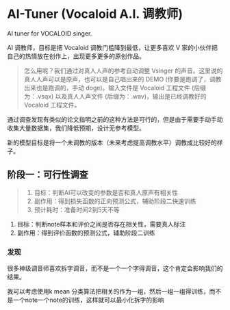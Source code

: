 # AI-Tuner (Vocaloid A.I. 调教师)

AI tuner for VOCALOID singer.

AI 调教师，目标是把 Vocaloid 调教门槛降到最低，让更多喜欢 V 家的小伙伴把自己的热情放在创作上，出现更多更多的原创作品。

> 怎么用呢？我们通过对真人人声的参考自动调整 Vsinger 的声音。这里说的真人人声可以是原声，也可以是自己唱出来的 DEMO (你要是跑调了，调教出来也是跑调的，手动 doge)。输入文件是 Vocaloid 工程文件 (后缀为：.vsqx) 以及真人人声文件 (后缀为：.wav)，输出是已经调教好的 Vocaloid 工程文件。

通过调查发现有类似的论文指明之前的这种方法是可行的，但是由于需要手动手动收集大量数据集，我们降低预期，设计无参考模型。

新的模型目标是将一个未调教的版本（未来考虑提高调教水平）调教成比较好的样子。

## 阶段一：可行性调查

> 1. 目标：判断AI可以改变的参数是否和真人原声有相关性
> 2. 副作用：得到损失函数的正向预测公式，辅助阶段二快速训练
> 3. 预计耗时：准备时间2到5天不等

1. 目标：判断note样本和评价之间是否存在相关性，需要真人标注
2. 副作用：得到评价函数的预测公式，辅助阶段二训练

### 发现

很多神级调音师喜欢拆字调音，而不是一个一个字得调音，这个肯定会影响我们的结果。

我可以考虑使用k mean 分类算法把相关的作为一组，然后一组一组得训练，而不是一个note一个note的训练，这样就可以最小化拆字的影响
